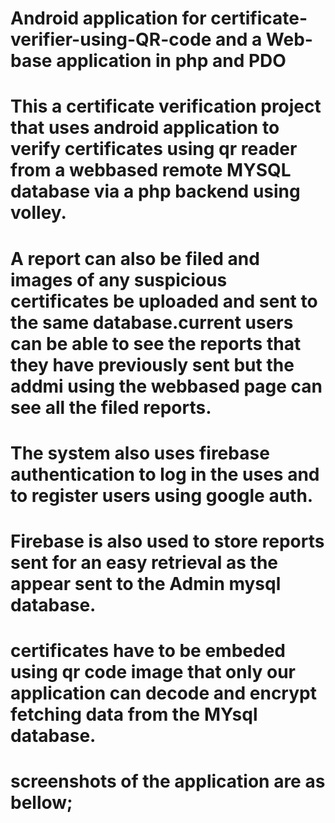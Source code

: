 # Android application for certificate-verifier-using-QR-code and a Web-base application in php and PDO 
# This a certificate verification project that uses android application to verify certificates using qr reader from a webbased remote MYSQL database via a php backend using volley.
# A report can also be filed and images of any suspicious certificates be uploaded and sent to the same database.current users can be able to see the reports that they have previously sent but the addmi using the webbased page can see all the filed reports.
# The system also uses firebase authentication to log in the uses and to register users using google auth.
# Firebase is also used to store reports sent for an easy retrieval as the appear sent to the Admin mysql database.
# certificates have to be embeded using qr code image that only our application can decode and encrypt fetching data from the MYsql database.
# screenshots of the application are as bellow;

